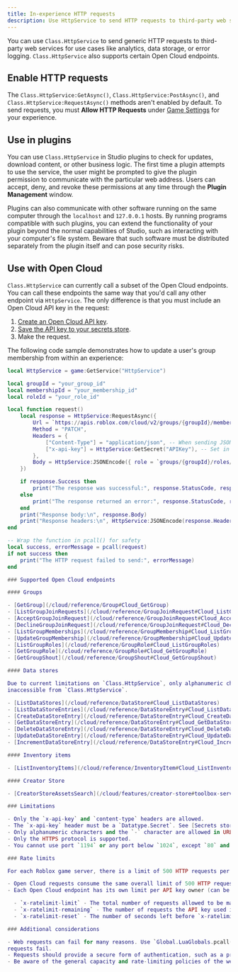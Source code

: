 ```yaml
---
title: In-experience HTTP requests
description: Use HttpService to send HTTP requests to third-party web services and Open Cloud.
---
```


You can use `Class.HttpService` to send generic HTTP requests to third-party web services for use cases like analytics, data storage, or error logging. `Class.HttpService` also supports certain Open Cloud endpoints.

## Enable HTTP requests

The `Class.HttpService:GetAsync()`, `Class.HttpService:PostAsync()`, and `Class.HttpService:RequestAsync()` methods aren't enabled by default. To send requests, you must **Allow HTTP Requests** under [Game Settings](../studio/game-settings.md) for your experience.

## Use in plugins

You can use `Class.HttpService` in Studio plugins to check for updates, download content, or other business logic. The first time a plugin attempts to use the service, the user might be prompted to give the plugin permission to communicate with the particular web address. Users can accept, deny, and revoke these permissions at any time through the **Plugin Management** window.

Plugins can also communicate with other software running on the same computer through the `localhost` and `127.0.0.1` hosts. By running programs compatible with such plugins, you can extend the functionality of your plugin beyond the normal capabilities of Studio, such as interacting with your computer's file system. Beware that such software must be distributed separately from the plugin itself and can pose security risks.

## Use with Open Cloud

`Class.HttpService` can currently call a subset of the Open Cloud endpoints. You can call these endpoints the same way that you'd call any other endpoint via `HttpService`. The only difference is that you must include an Open Cloud API key in the request:

1. [Create an Open Cloud API key](/cloud/auth/api-keys#create-api-keys).
2. [Save the API key to your secrets store](/cloud-services/secrets#add-secrets).
3. Make the request.

The following code sample demonstrates how to update a user's group membership from within an experience:

```lua
local HttpService = game:GetService("HttpService")

local groupId = "your_group_id"
local membershipId = "your_membership_id"
local roleId = "your_role_id"

local function request()
	local response = HttpService:RequestAsync({
		Url = `https://apis.roblox.com/cloud/v2/groups/{groupId}/memberships/{membershipId}`,
		Method = "PATCH",
		Headers = {
			["Content-Type"] = "application/json", -- When sending JSON, set this!
			["x-api-key"] = HttpService:GetSecret("APIKey"), -- Set in Creator Hub
		},
		Body = HttpService:JSONEncode({ role = `groups/{groupId}/roles/{roleId}` }),
	})

	if response.Success then
		print("The response was successful:", response.StatusCode, response.StatusMessage)
	else
		print("The response returned an error:", response.StatusCode, response.StatusMessage)
	end
	print("Response body:\n", response.Body)
	print("Response headers:\n", HttpService:JSONEncode(response.Headers))
end

-- Wrap the function in pcall() for safety
local success, errorMessage = pcall(request)
if not success then
	print("The HTTP request failed to send:", errorMessage)
end

### Supported Open Cloud endpoints

#### Groups

- [GetGroup](/cloud/reference/Group#Cloud_GetGroup)
- [ListGroupJoinRequests](/cloud/reference/GroupJoinRequest#Cloud_ListGroupJoinRequests)
- [AcceptGroupJoinRequest](/cloud/reference/GroupJoinRequest#Cloud_AcceptGroupJoinRequest)
- [DeclineGroupJoinRequest](/cloud/reference/GroupJoinRequest#Cloud_DeclineGroupJoinRequest)
- [ListGroupMemberships](/cloud/reference/GroupMembership#Cloud_ListGroupMemberships)
- [UpdateGroupMembership](/cloud/reference/GroupMembership#Cloud_UpdateGroupMembership)
- [ListGroupRoles](/cloud/reference/GroupRole#Cloud_ListGroupRoles)
- [GetGroupRole](/cloud/reference/GroupRole#Cloud_GetGroupRole)
- [GetGroupShout](/cloud/reference/GroupShout#Cloud_GetGroupShout)

#### Data stores

Due to current limitations on `Class.HttpService`, only alphanumeric characters and the `-` character are allowed in URL path parameters to Roblox domains. This means data stores and entries with other special characters are currently
inaccessible from `Class.HttpService`.

- [ListDataStores](/cloud/reference/DataStore#Cloud_ListDataStores)
- [ListDataStoreEntries](/cloud/reference/DataStoreEntry#Cloud_ListDataStoreEntries__Using_Universes)
- [CreateDataStoreEntry](/cloud/reference/DataStoreEntry#Cloud_CreateDataStoreEntry__Using_Universes)
- [GetDataStoreEntry](/cloud/reference/DataStoreEntry#Cloud_GetDataStoreEntry__Using_Universes_DataStores)
- [DeleteDataStoreEntry](/cloud/reference/DataStoreEntry#Cloud_DeleteDataStoreEntry__Using_Universes_DataStores)
- [UpdateDataStoreEntry](/cloud/reference/DataStoreEntry#Cloud_UpdateDataStoreEntry__Using_Universes_DataStores)
- [IncrementDataStoreEntry](/cloud/reference/DataStoreEntry#Cloud_IncrementDataStoreEntry__Using_Universes_DataStores)

#### Inventory items

- [ListInventoryItems](/cloud/reference/InventoryItem#Cloud_ListInventoryItems)

#### Creator Store

- [CreatorStoreAssetsSearch](/cloud/features/creator-store#toolbox-service)

### Limitations

- Only the `x-api-key` and `content-type` headers are allowed.
- The `x-api-key` header must be a `Datatype.Secret`. See [Secrets stores](./secrets.md).
- Only alphanumeric characters and the `-` character are allowed in URL path parameters.
- Only the HTTPS protocol is supported.
- You cannot use port `1194` or any port below `1024`, except `80` and `443`. If you try to use a blocked port, you receive either a `403 Forbidden` or `ERR_ACCESS_DENIED` error.

### Rate limits

For each Roblox game server, there is a limit of 500 HTTP requests per minute. Exceeding this can cause request-sending methods to stall for around 30 seconds. Your `Global.LuaGlobals.pcall()` may also fail with a message of `Number of requests exceeded limit`.

- Open Cloud requests consume the same overall limit of 500 HTTP requests per minute enforced on all other requests.
- Each Open Cloud endpoint has its own limit per API key owner (can be a user or a group) that is enforced no matter where the calls come from (`Class.HttpService`, the web, etc.). The following headers are returned with every response and allow you to view the limits and your remaining quota:

  - `x-ratelimit-limit` - The total number of requests allowed to be made per API key owner (usually per minute).
  - `x-ratelimit-remaining` - The number of requests the API key used is still allowed to make. If this number is 0 and you receive a HTTP 429 response status code, then you have reached the rate limit for this endpoint.
  - `x-ratelimit-reset` - The number of seconds left before `x-ratelimit-remaining` resets to `x-ratelimit-limit`.

### Additional considerations

- Web requests can fail for many reasons. Use `Global.LuaGlobals.pcall()` and have a plan for when
requests fail.
- Requests should provide a secure form of authentication, such as a pre-shared secret key, so that bad actors cannot pose as one of your Roblox game servers.
- Be aware of the general capacity and rate-limiting policies of the web servers to which requests are being sent.
